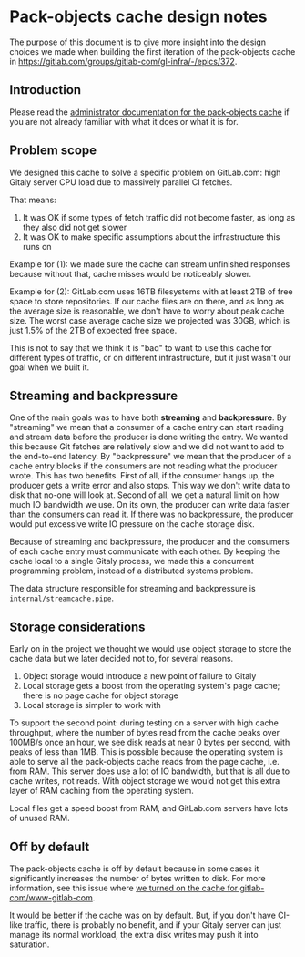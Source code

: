 # Pack-objects cache design notes

The purpose of this document is to give more insight into the design choices we made when building the first iteration of the pack-objects cache in https://gitlab.com/groups/gitlab-com/gl-infra/-/epics/372.

## Introduction

Please read the [administrator documentation for the pack-objects cache](https://docs.gitlab.com/ee/administration/gitaly/configure_gitaly.html#pack-objects-cache) if you are not already familiar with what it does or what it is for.

## Problem scope

We designed this cache to solve a specific problem on GitLab.com: high
Gitaly server CPU load due to massively parallel CI fetches.

That means:

1. It was OK if some types of fetch traffic did not become faster, as long as they also did not get slower
1. It was OK to make specific assumptions about the infrastructure this runs on

Example for (1): we made sure the cache can stream unfinished responses because without that, cache misses would be noticeably slower.

Example for (2): GitLab.com uses 16TB filesystems with at least 2TB of free space to store repositories. If our cache files are on there, and as long as the average size is reasonable, we don't have to worry about peak cache size. The worst case average cache size we projected was 30GB, which is just 1.5% of the 2TB of expected free space.

This is not to say that we think it is "bad" to want to use this cache for different types of traffic, or on different infrastructure, but it just wasn't our goal when we built it.

## Streaming and backpressure

One of the main goals was to have both **streaming** and
**backpressure**. By "streaming" we mean that a consumer of a cache
entry can start reading and stream data before the producer is done
writing the entry. We wanted this because Git fetches are relatively
slow and we did not want to add to the end-to-end latency. By
"backpressure" we mean that the producer of a cache entry blocks if
the consumers are not reading what the producer wrote. This has two
benefits. First of all, if the consumer hangs up, the producer gets a
write error and also stops. This way we don't write data to disk that
no-one will look at. Second of all, we get a natural limit on how much
IO bandwidth we use. On its own, the producer can write data faster
than the consumers can read it. If there was no backpressure, the
producer would put excessive write IO pressure on the cache storage
disk.

Because of streaming and backpressure, the producer and the consumers
of each cache entry must communicate with each other. By keeping the
cache local to a single Gitaly process, we made this a concurrent
programming problem, instead of a distributed systems problem.

The data structure responsible for streaming and backpressure is
`internal/streamcache.pipe`.

## Storage considerations

Early on in the project we thought we would use object storage to
store the cache data but we later decided not to, for several reasons.

1. Object storage would introduce a new point of failure to Gitaly
1. Local storage gets a boost from the operating system's page cache; there is no page cache for object storage
1. Local storage is simpler to work with

To support the second point: during testing on a server with high
cache throughput, where the number of bytes read from the cache peaks
over 100MB/s once an hour, we see disk reads at near 0 bytes per
second, with peaks of less than 1MB. This is possible because the
operating system is able to serve all the pack-objects cache reads from
the page cache, i.e. from RAM. This server does use a lot of IO
bandwidth, but that is all due to cache writes, not reads. With object
storage we would not get this extra layer of RAM caching from the
operating system.

Local files get a speed boost from RAM, and GitLab.com servers have lots of unused RAM.

## Off by default

The pack-objects cache is off by default because in some cases it
significantly increases the number of bytes written to disk. For more
information, see this issue where [we turned on the cache for
gitlab-com/www-gitlab-com](https://gitlab.com/gitlab-com/gl-infra/production/-/issues/4010#note_534564684).

It would be better if the cache was on by default. But, if you don't have
CI-like traffic, there is probably no benefit, and if your Gitaly
server can just manage its normal workload, the extra disk writes may push
it into saturation.
